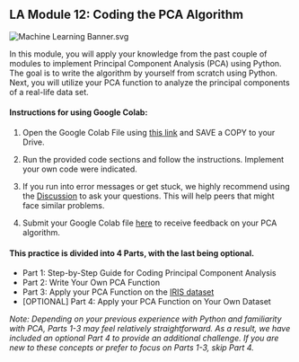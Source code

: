 LA Module 12: Coding the PCA Algorithm
--------------------------------------

![Machine Learning Banner.svg](https://wustl-catalog.instructure.com/courses/254/files/25267/download)

In this module, you will apply your knowledge from the past couple of modules to implement Principal Component Analysis (PCA) using Python. The goal is to write the algorithm by yourself from scratch using Python. Next, you will utilize your PCA function to analyze the principal components of a real-life data set.

#### **Instructions for using Google Colab:**

1.  Open the Google Colab File using [this link](https://colab.research.google.com/drive/1KbIDnAP9wZunROe8xuzjUk0WII6H0vAh?usp=sharing) and SAVE a COPY to your Drive.
2.  Run the provided code sections and follow the instructions. Implement your own code were indicated.
3.  If you run into error messages or get stuck, we highly recommend using the [Discussion](https://wustl-catalog.instructure.com/courses/254/discussion_topics/726 "[LA] Discussion: Application of PCA") to ask your questions. This will help peers that might face similar problems. 
    
4.  Submit your Google Colab file [here](https://wustl-catalog.instructure.com/courses/254/assignments/1198 "[LA] Submission 3: Coding PCA Algorithm") to receive feedback on your PCA algorithm.

#### **This practice is divided into 4 Parts, with the last being optional.**

*   Part 1: Step-by-Step Guide for Coding Principal Component Analysis
*   Part 2: Write Your Own PCA Function
*   Part 3: Apply your PCA Function on the [IRIS dataset](https://scikit-learn.org/stable/auto_examples/datasets/plot_iris_dataset.html "Link")
*   \[OPTIONAL\] Part 4: Apply your PCA Function on Your Own Dataset 

_Note: Depending on your previous experience with Python and familiarity with PCA, Parts 1-3 may feel relatively straightforward. As a result, we have included an optional Part 4 to provide an additional challenge. If you are new to these concepts or prefer to focus on Parts 1-3, skip Part 4._